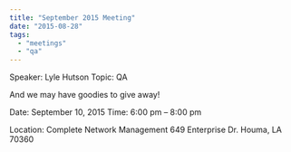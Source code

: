 ```yaml
---
title: "September 2015 Meeting"
date: "2015-08-28"
tags: 
  - "meetings"
  - "qa"
---
```


Speaker: Lyle Hutson Topic: QA

And we may have goodies to give away!

Date: September 10, 2015 Time: 6:00 pm – 8:00 pm

Location: Complete Network Management 649 Enterprise Dr. Houma, LA 70360
